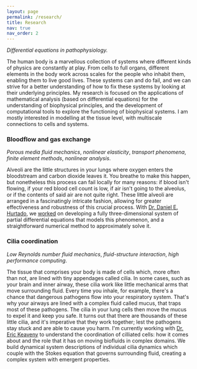 ```yaml
---
layout: page
permalink: /research/
title: Research
nav: true
nav_order: 2
---
```


_Differential equations in pathophysiology._

The human body is a marvellous collection of systems where different kinds of physics are constantly at play. From cells to full organs, different elements in the body work across scales for the people who inhabit them, enabling them to live good lives. These systems can and do fail, and we can strive for a better understanding of how to fix these systems by looking at their underlying principles. My research is focused on the applications of mathematical analysis (based on differential equations) for the understanding of biophysical principles, and the development of computational tools to explore the functioning of biophysical systems. I am mostly interested in modelling at the tissue level, with multiscale connections to cells and systems.

### Bloodflow and gas exchange

_Porous media fluid mechanics_, _nonlinear elasticity_, _transport phenomena_, _finite element methods_, _nonlinear analysis_.

Alveoli are the little structures in your lungs where oxygen enters the bloodstream and carbon dioxide leaves it. You breathe to make this happen, but nonetheless this process can fail locally for many reasons: if blood isn't flowing, if your red blood cell count is low, if air isn't going to the alveolus, or if the contents of said air are not quite right. These little alveoli are arranged in a fascinatingly intricate fashion, allowing for greater effectiveness and robustness of this crucial process. With [Dr. Daniel E. Hurtado](https://www.researchgate.net/profile/Daniel-Hurtado-4), we [worked](https://www.sciencedirect.com/science/article/pii/S0045782522004686) on developing a fully three-dimensional system of partial differential equations that models this phenomenon, and a straightforward numerical method to approximately solve it.

<!-- The system of equations turned out to be quite interesting, and with the guidance of [Dr. Nicolás A. Barnafi Wittwer](https://nabw.github.io/about.html), we [analysed]() it to uncover some fundamental properties regarding the behaviour of the system and its relationship to biomedical parameters that may be of interest to health professionals. -->

### Cilia coordination

_Low Reynolds number fluid mechanics_, _fluid-structure interaction_, _high performance computing_.

The tissue that comprises your body is made of cells which, more often than not, are lined with tiny appendages called cilia. In some cases, such as your brain and inner airway, these cilia work like little mechanical arms that move surrounding fluid. Every time you inhale, for example, there's a chance that dangerous pathogens flow into your respiratory system. That's why your airways are lined with a complex fluid called mucus, that traps most of these pathogens. The cilia in your lung cells then move the mucus to expel it and keep you safe. It turns out that there are thousands of these little cilia, and it's imperative that they work together; lest the pathogens stay stuck and are able to cause you harm. I'm currently working with [Dr. Eric Keaveny](https://www.ma.imperial.ac.uk/~ekeaveny/) to understand the coordination of cilliated cells: how it comes about and the role that it has on moving biofluids in complex domains. We build dynamical system descriptions of individual cilia dynamics which couple with the Stokes equation that governs surrounding fluid, creating a complex system with emergent properties.
